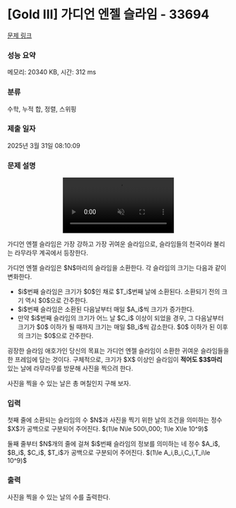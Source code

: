 # [Gold III] 가디언 엔젤 슬라임 - 33694 

[문제 링크](https://www.acmicpc.net/problem/33694) 

### 성능 요약

메모리: 20340 KB, 시간: 312 ms

### 분류

수학, 누적 합, 정렬, 스위핑

### 제출 일자

2025년 3월 31일 08:10:09

### 문제 설명

<div class="center" style="text-align: center;">
<video autoplay="" class="nNbSB5OR" loading="lazy" loop="" muted="" playsinline="" src="https://upload.acmicpc.net/67306724-96ad-4d0b-b5d4-1d86412753d8/" width="50%"> </video>
</div>

<p>가디언 엔젤 슬라임은 가장 강하고 가장 귀여운 슬라임으로, 슬라임들의 천국이라 불리는 라무라무 계곡에서 등장한다.</p>

<p>가디언 엔젤 슬라임은 $N$마리의 슬라임을 소환한다. 각 슬라임의 크기는 다음과 같이 변화한다.</p>

<ul>
	<li>$i$번째 슬라임은 크기가 $0$인 채로 $T_i$번째 날에 소환된다. 소환되기 전의 크기 역시 $0$으로 간주한다.</li>
	<li>$i$번째 슬라임은 소환된 다음날부터 매일 $A_i$씩 크기가 증가한다.</li>
	<li>만약 $i$번째 슬라임의 크기가 어느 날 $C_i$ 이상이 되었을 경우, 그 다음날부터 크기가 $0$ 이하가 될 때까지 크기는 매일 $B_i$씩 감소한다. $0$ 이하가 된 이후의 크기는 $0$으로 간주한다.</li>
</ul>

<p>굉장한 슬라임 애호가인 당신의 목표는 가디언 엔젤 슬라임이 소환한 귀여운 슬라임들을 한 프레임에 담는 것이다. 구체적으로, 크기가 $X$ 이상인 슬라임이 <strong>적어도 $3$마리</strong> 있는 날에 라무라무를 방문해 사진을 찍으려 한다.</p>

<p>사진을 찍을 수 있는 날은 총 며칠인지 구해 보자.</p>

### 입력 

 <p>첫째 줄에 소환되는 슬라임의 수 $N$과 사진을 찍기 위한 날의 조건을 의미하는 정수 $X$가 공백으로 구분되어 주어진다. $(1\le N\le 500\,000; 1\le X\le 10^9)$</p>

<p>둘째 줄부터 $N$개의 줄에 걸쳐 $i$번째 슬라임의 정보를 의미하는 네 정수 $A_i$, $B_i$, $C_i$, $T_i$가 공백으로 구분되어 주어진다. $(1\le A_i,B_i,C_i,T_i\le 10^9)$</p>

### 출력 

 <p>사진을 찍을 수 있는 날의 수를 출력한다.</p>

